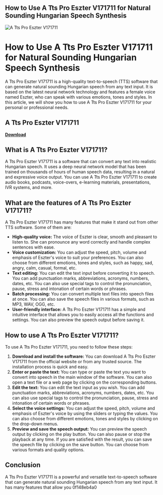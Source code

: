 ## How to Use A Tts Pro Eszter V171711 for Natural Sounding Hungarian Speech Synthesis

 
![A Tts Pro Eszter V171711](https://encrypted-tbn2.gstatic.com/images?q=tbn:ANd9GcQ3KjyS5WC0PtXMc0SlZzWGhOHEKLl16HwdS4jSSjb9WwdemYh01euI2oWI)

 
# How to Use A Tts Pro Eszter V171711 for Natural Sounding Hungarian Speech Synthesis
 
A Tts Pro Eszter V171711 is a high-quality text-to-speech (TTS) software that can generate natural sounding Hungarian speech from any text input. It is based on the latest neural network technology and features a female voice named Eszter, who can speak with various emotions, tones and styles. In this article, we will show you how to use A Tts Pro Eszter V171711 for your personal or professional needs.
 
## A Tts Pro Eszter V171711


[**Download**](https://www.google.com/url?q=https%3A%2F%2Furlgoal.com%2F2tKEep&sa=D&sntz=1&usg=AOvVaw2luvJNP-13ie5K1-6gE-zj)

 
## What is A Tts Pro Eszter V171711?
 
A Tts Pro Eszter V171711 is a software that can convert any text into realistic Hungarian speech. It uses a deep neural network model that has been trained on thousands of hours of human speech data, resulting in a natural and expressive voice output. You can use A Tts Pro Eszter V171711 to create audio books, podcasts, voice-overs, e-learning materials, presentations, IVR systems, and more.
 
## What are the features of A Tts Pro Eszter V171711?
 
A Tts Pro Eszter V171711 has many features that make it stand out from other TTS software. Some of them are:
 
- **High-quality voice:** The voice of Eszter is clear, smooth and pleasant to listen to. She can pronounce any word correctly and handle complex sentences with ease.
- **Voice customization:** You can adjust the speed, pitch, volume and emphasis of Eszter's voice to suit your preferences. You can also choose from different emotions, tones and styles, such as happy, sad, angry, calm, casual, formal, etc.
- **Text editing:** You can edit the text input before converting it to speech. You can add punctuation marks, abbreviations, acronyms, numbers, dates, etc. You can also use special tags to control the pronunciation, pause, stress and intonation of certain words or phrases.
- **Batch processing:** You can convert multiple text files into speech files at once. You can also save the speech files in various formats, such as MP3, WAV, OGG, etc.
- **User-friendly interface:** A Tts Pro Eszter V171711 has a simple and intuitive interface that allows you to easily access all the functions and settings. You can also preview the speech output before saving it.

## How to use A Tts Pro Eszter V171711?
 
To use A Tts Pro Eszter V171711, you need to follow these steps:

1. **Download and install the software:** You can download A Tts Pro Eszter V171711 from the official website or from any trusted source. The installation process is quick and easy.
2. **Enter or paste the text:** You can type or paste the text you want to convert into speech in the main window of the software. You can also open a text file or a web page by clicking on the corresponding buttons.
3. **Edit the text:** You can edit the text input as you wish. You can add punctuation marks, abbreviations, acronyms, numbers, dates, etc. You can also use special tags to control the pronunciation, pause, stress and intonation of certain words or phrases.
4. **Select the voice settings:** You can adjust the speed, pitch, volume and emphasis of Eszter's voice by using the sliders or typing the values. You can also choose from different emotions, tones and styles by clicking on the drop-down menus.
5. **Preview and save the speech output:** You can preview the speech output by clicking on the play button. You can also pause or stop the playback at any time. If you are satisfied with the result, you can save the speech file by clicking on the save button. You can choose from various formats and quality options.

## Conclusion
 
A Tts Pro Eszter V171711 is a powerful and versatile text-to-speech software that can generate natural sounding Hungarian speech from any text input. It has many features that allow you
 0f148eb4a0
